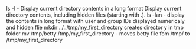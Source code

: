 ls -l - Display current directory contents in a long format
Display current directory contents, including hidden files (starting with .).
ls -lan - display the contents in long format with user and group IDs displayed numericaly and hidden flie
mkdir ../../tmp/my_first_directory creates director y in tmp folder
mv /tmp/betty /tmp/my_first_directory - moves betty file fom /tmp/ to /tmp/my_first_directory
